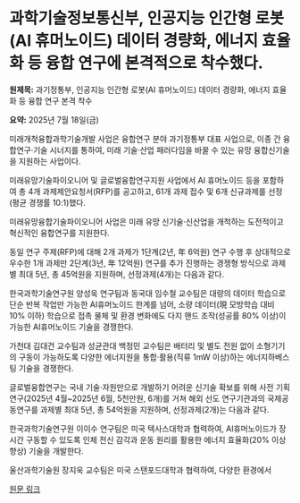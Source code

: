 # 과학기술정보통신부, 인공지능 인간형 로봇(AI 휴머노이드) 데이터 경량화, 에너지 효율화 등 융합 연구에 본격적으로 착수했다.

**원제목:** 과기정통부, 인공지능 인간형 로봇(AI 휴머노이드) 데이터 경량화, 에너지 효율화 등 융합 연구 본격 착수

**요약:** 2025년 7월 18일(금)

미래개척융합과학기술개발 사업은 융합연구 분야 과기정통부 대표 사업으로, 이종 간 융합연구·기술 시너지를 통하여, 미래 기술·산업 패러다임을 바꿀 수 있는 유망 융합신기술을 지원하는 사업이다. 

미래유망기술파이오니어 및 글로벌융합연구지원 사업에서 AI 휴머노이드 등을 포함하여 총 4개 과제제안요청서(RFP)를 공고하고, 61개 과제 접수 및 6개 신규과제를 선정(평균 경쟁률 10:1)했다.

미래유망융합기술파이오니어 사업은 미래 유망 신기술·신산업을 개척하는 도전적이고 혁신적인 융합연구를 지원한다. 

동일 연구 주제(RFP)에 대해 2개 과제가 1단계(2년, 年 6억원) 연구 수행 후 상대적으로 우수한 1개 과제만 2단계(3년, 年 12억원) 연구를 추가 진행하는 경쟁형 방식으로 과제별 최대 5년, 총 45억원을 지원하며, 선정과제(4개)는 다음과 같다.

한국과학기술연구원 양성욱 연구팀과 동국대 임수철 교수팀은 대량의 데이터 학습으로 단순 반복 작업만 가능한 AI휴머노이드 한계를 넘어, 소량 데이터(現 모방학습 대비 10% 이하) 학습으로 접촉 물체 및 환경 변화에도 다지 핸드 조작(성공률 80% 이상)이 가능한 AI휴머노이드 기술을 경쟁한다.  

가천대 김대건 교수팀과 성균관대 백정민 교수팀은 배터리 및 별도 전원 없이 소형기기의 구동이 가능하도록 다양한 에너지원을 통합·활용(직류 1mW 이상)하는 에너지하베스팅 기술을 경쟁한다.

글로벌융합연구는 국내 기술·자원만으로 개발하기 어려운 신기술 확보를 위해 사전 기획연구(2025년 4월~2025년 6월, 5천만원, 6개)를 거쳐 해외 선도 연구기관과의 국제공동연구를 과제별 최대 5년, 총 54억원을 지원하며, 선정과제(2개)는 다음과 같다.

한국과학기술연구원 이이수 연구팀은 미국 텍사스대학과 협력하여, AI휴머노이드가 장시간 구동할 수 있도록 인체 전신 감각과 운동 원리를 활용한 에너지 효율화(20% 이상 향상) 기술을 개발한다.

울산과학기술원 장지욱 교수팀은 미국 스탠포드대학과 협력하여, 다양한 환경에서

[원문 링크](https://www.koreatimenews.com/news/article.html?no=870959)

